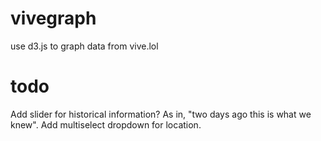 # vivegraph

use d3.js to graph data from vive.lol

# todo

Add slider for historical information? As in, "two days ago this is what we knew".
Add multiselect dropdown for location.